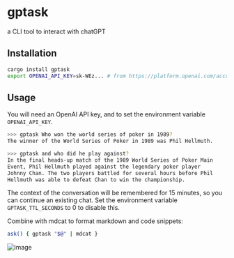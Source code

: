 # gptask

a CLI tool to interact with chatGPT

## Installation 
``` bash
cargo install gptask
export OPENAI_API_KEY=sk-WEz... # from https://platform.openai.com/account/api-keys
```

## Usage
You will need an OpenAI API key, and to set the environment variable `OPENAI_API_KEY`.

``` bash
>>> gptask Who won the world series of poker in 1989?
The winner of the World Series of Poker in 1989 was Phil Hellmuth.

>>> gptask and who did he play against?
In the final heads-up match of the 1989 World Series of Poker Main
Event, Phil Hellmuth played against the legendary poker player
Johnny Chan. The two players battled for several hours before Phil 
Hellmuth was able to defeat Chan to win the championship.
```

The context of the conversation will be remembered for 15 minutes, so you can continue an existing chat. Set the environment variable `GPTASK_TTL_SECONDS` to 0 to disable this.



Combine with mdcat to format markdown and code snippets:

``` bash
ask() { gptask "$@" | mdcat }
```
![image](https://user-images.githubusercontent.com/15388116/222921902-649f02a6-af1e-4a10-8448-71eea0897e5a.png)
